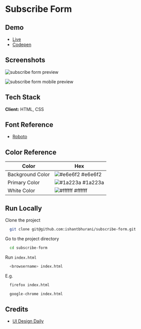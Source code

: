 # Subscribe Form

## Demo

- [Live](https://ishantbhurani.github.io/subscribe-form/)
- [Codepen](https://codepen.io/ivanshaunt/full/YzQdBrj)

## Screenshots

![subscribe form preview](https://user-images.githubusercontent.com/67356291/129851935-c5666939-b226-4075-b151-18e0049e8771.png)

![subscribe form mobile preview](https://user-images.githubusercontent.com/67356291/129852021-7bf640ee-9cfc-4a7d-8c62-a48afc908663.png)

## Tech Stack

**Client:** HTML, CSS

## Font Reference

- [Roboto](https://fonts.google.com/specimen/Roboto)

## Color Reference

| Color            | Hex                                                              |
| ---------------- | ---------------------------------------------------------------- |
| Background Color | ![#e6e6f2](https://via.placeholder.com/10/e6e6f2?text=+) #e6e6f2 |
| Primary Color    | ![#1a223a](https://via.placeholder.com/10/1a223a?text=+) #1a223a |
| White Color      | ![#ffffff](https://via.placeholder.com/10/ffffff?text=+) #ffffff |

## Run Locally

Clone the project

```bash
  git clone git@github.com:ishantbhurani/subscribe-form.git
```

Go to the project directory

```bash
  cd subscribe-form
```

Run `index.html`

```bash
  <browsername> index.html
```

E.g.

```bash
  firefox index.html
```

```bash
  google-chrome index.html
```

## Credits

- [UI Design Daily](https://www.uidesigndaily.com/posts/xd-subscribe-form-checkbox-input-day-1404)
